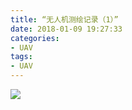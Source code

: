 ```yaml
---
title: “无人机测绘记录（1）”
date: 2018-01-09 19:27:33
categories:
- UAV
tags:
- UAV
---
```


![](http://p2bv9oxkh.bkt.clouddn.com/18-1-10/77810564.jpg)